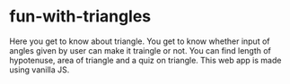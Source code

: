 # fun-with-triangles
 Here you get to know about triangle. You get to know whether input of angles given by user can make it traingle or not. You can find length of hypotenuse, area of triangle and a quiz on triangle.
 This web app is made using vanilla JS.

